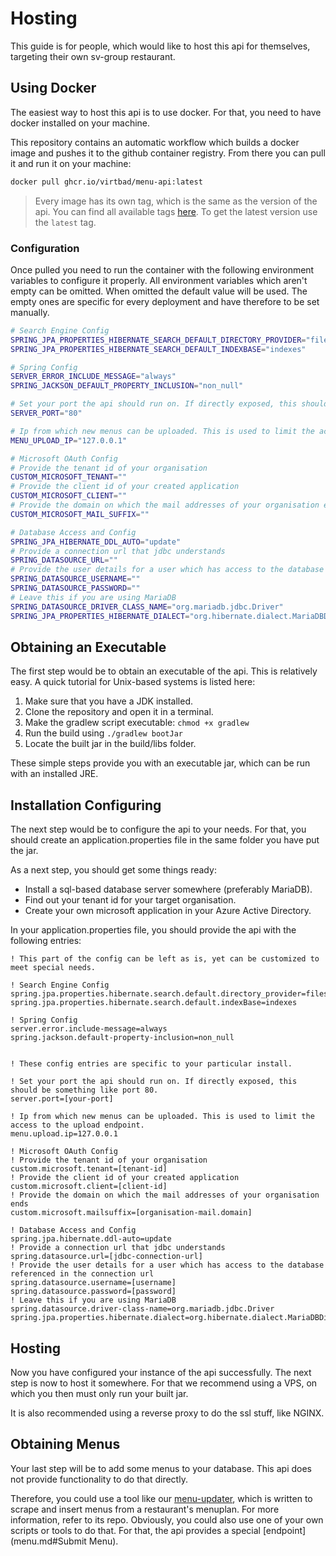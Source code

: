 # Hosting

This guide is for people, which would like to host this api for themselves, targeting their own sv-group restaurant.

## Using Docker

The easiest way to host this api is to use docker. For that, you need to have docker installed on your machine.

This repository contains an automatic workflow which builds a docker image and pushes it to the github container registry. From there you can pull it and run it on your machine:

```bash
docker pull ghcr.io/virtbad/menu-api:latest
```
 
> Every image has its own tag, which is the same as the version of the api. You can find all available tags [here](https://github.com/virtbad/menu-api/tags). 
> To get the latest version use the `latest` tag.

### Configuration

Once pulled you need to run the container with the following environment variables to configure it properly.
All environment variables which aren't empty can be omitted. When omitted the default value will be used. 
The empty ones are specific for every deployment and have therefore to be set manually.

```bash
# Search Engine Config
SPRING_JPA_PROPERTIES_HIBERNATE_SEARCH_DEFAULT_DIRECTORY_PROVIDER="filesystem"
SPRING_JPA_PROPERTIES_HIBERNATE_SEARCH_DEFAULT_INDEXBASE="indexes"

# Spring Config
SERVER_ERROR_INCLUDE_MESSAGE="always"
SPRING_JACKSON_DEFAULT_PROPERTY_INCLUSION="non_null"

# Set your port the api should run on. If directly exposed, this should be something like port 80.
SERVER_PORT="80"

# Ip from which new menus can be uploaded. This is used to limit the access to the upload endpoint.
MENU_UPLOAD_IP="127.0.0.1"

# Microsoft OAuth Config
# Provide the tenant id of your organisation
CUSTOM_MICROSOFT_TENANT=""
# Provide the client id of your created application
CUSTOM_MICROSOFT_CLIENT=""
# Provide the domain on which the mail addresses of your organisation ends
CUSTOM_MICROSOFT_MAIL_SUFFIX=""

# Database Access and Config
SPRING_JPA_HIBERNATE_DDL_AUTO="update"
# Provide a connection url that jdbc understands
SPRING_DATASOURCE_URL=""
# Provide the user details for a user which has access to the database referenced in the connection url
SPRING_DATASOURCE_USERNAME=""
SPRING_DATASOURCE_PASSWORD=""
# Leave this if you are using MariaDB
SPRING_DATASOURCE_DRIVER_CLASS_NAME="org.mariadb.jdbc.Driver"
SPRING_JPA_PROPERTIES_HIBERNATE_DIALECT="org.hibernate.dialect.MariaDBDialect"
```

## Obtaining an Executable

The first step would be to obtain an executable of the api. This is relatively easy. A quick tutorial for Unix-based
systems is listed here:

1. Make sure that you have a JDK installed.
2. Clone the repository and open it in a terminal.
3. Make the gradlew script executable: ```chmod +x gradlew```
4. Run the build using ```./gradlew bootJar```
5. Locate the built jar in the build/libs folder.

These simple steps provide you with an executable jar, which can be run with an installed JRE.

## Installation Configuring

The next step would be to configure the api to your needs. For that, you should create an application.properties file in
the same folder you have put the jar.

As a next step, you should get some things ready:

* Install a sql-based database server somewhere (preferably MariaDB).
* Find out your tenant id for your target organisation.
* Create your own microsoft application in your Azure Active Directory.

In your application.properties file, you should provide the api with the following entries:

```properties
! This part of the config can be left as is, yet can be customized to meet special needs.

! Search Engine Config
spring.jpa.properties.hibernate.search.default.directory_provider=filesystem
spring.jpa.properties.hibernate.search.default.indexBase=indexes

! Spring Config
server.error.include-message=always
spring.jackson.default-property-inclusion=non_null


! These config entries are specific to your particular install.

! Set your port the api should run on. If directly exposed, this should be something like port 80.
server.port=[your-port]

! Ip from which new menus can be uploaded. This is used to limit the access to the upload endpoint.
menu.upload.ip=127.0.0.1

! Microsoft OAuth Config
! Provide the tenant id of your organisation
custom.microsoft.tenant=[tenant-id]
! Provide the client id of your created application 
custom.microsoft.client=[client-id]
! Provide the domain on which the mail addresses of your organisation ends
custom.microsoft.mailsuffix=[organisation-mail.domain]

! Database Access and Config
spring.jpa.hibernate.ddl-auto=update
! Provide a connection url that jdbc understands
spring.datasource.url=[jdbc-connection-url]
! Provide the user details for a user which has access to the database referenced in the connection url
spring.datasource.username=[username]
spring.datasource.password=[password]
! Leave this if you are using MariaDB
spring.datasource.driver-class-name=org.mariadb.jdbc.Driver
spring.jpa.properties.hibernate.dialect=org.hibernate.dialect.MariaDBDialect
```

## Hosting

Now you have configured your instance of the api successfully. The next step is now to host it somewhere. For that we
recommend using a VPS, on which you then must only run your built jar.

It is also recommended using a reverse proxy to do the ssl stuff, like NGINX.

## Obtaining Menus

Your last step will be to add some menus to your database. This api does not provide functionality to do that directly.

Therefore, you could use a tool like our [menu-updater](https://github.com/VirtBad/menu-updater), which is written to
scrape and insert menus from a restaurant's menuplan. For more information, refer to its repo. Obviously, you could also
use one of your own scripts or tools to do that. For that, the api provides a special [endpoint](menu.md#Submit Menu).